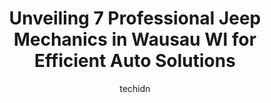 ---
layout: ampstory
image: https://images.unsplash.com/photo-1580881647059-923632b8fd75?ixlib=rb-4.0.3&ixid=MnwxMjA3fDB8MHxwaG90by1wYWdlfHx8fGVufDB8fHx8&auto=format&fit=crop&w=640&h=853&q=80
author: techidn
featured: false
description: If youre in need of trustworthy and skilled Jeep Mechanic in Wausau WI, USA, youll be pleased to discover the 7 best Jeep Mechanic in town. Their expertise and commitment to customer satis
title: Unveiling 7 Professional Jeep Mechanics in Wausau WI for Efficient Auto Solutions
cover:
   title: Unveiling 7 Professional Jeep Mechanics in Wausau WI for Efficient Auto Solutions
   subtitle: Rickpate
   background: https://images.unsplash.com/photo-1580881647059-923632b8fd75?ixlib=rb-4.0.3&ixid=MnwxMjA3fDB8MHxwaG90by1wYWdlfHx8fGVufDB8fHx8&auto=format&fit=crop&w=640&h=853&q=80

pages: 
 - layout: thirds
   top: <h1>#1 Brickners of Wausau</h1>
   bottom: "<p>Highly recommend the Body Shop for any and all RV work. Brought our 22 Wayfarer in twice recently, once for collision damage and again for additional minor body work. Kev</p>"
   background: https://www.knot35.com/toplist/wp-content/uploads/2023/06/best-jeep-mechanic-1-in-wausau-wi-1685836714.jpeg
   backgroundblur: true
 - layout: thirds
   top: <h1>#2 Stolzes Wausau Tire and Auto</h1>
   bottom: "<p>201 Central Bridge St, Wausau, WI 54401, United States</p>"
   background: https://www.knot35.com/toplist/wp-content/uploads/2023/06/best-jeep-mechanic-2-in-wausau-wi-1685836714.jpeg
   cta:
      link: https://www.knot35.com/toplist/unveiling-7-professional-jeep-mechanics-in-wausau-wi-for-efficient-auto-solutions/
      text: Unveiling 7 Professional Jeep Mechanics in Wausau WI for Efficient Auto Solutions
 - layout: thirds
   top: <h1>#3 Jays Auto Repair</h1>
   bottom: "<p>1323 Schofield Ave, Schofield, WI 54476, United States</p>"
   background: https://www.knot35.com/toplist/wp-content/uploads/2023/06/best-jeep-mechanic-3-in-wausau-wi-1685836715.jpeg
   cta:
      link: https://www.knot35.com/toplist/unveiling-7-professional-jeep-mechanics-in-wausau-wi-for-efficient-auto-solutions/
      text: Unveiling 7 Professional Jeep Mechanics in Wausau WI for Efficient Auto Solutions
 - layout: thirds
   top: <h1>#4 CW Auto Clinic</h1>
   bottom: "<p>606 S 3rd Ave, Wausau, WI 54401, United States</p>"
   background: https://images.unsplash.com/photo-1591393223703-56fe1347ac62?ixlib=rb-4.0.3&ixid=MnwxMjA3fDB8MHxwaG90by1wYWdlfHx8fGVufDB8fHx8&auto=format&fit=crop&w=640&h=853&q=80
   cta:
      link: https://www.knot35.com/toplist/unveiling-7-professional-jeep-mechanics-in-wausau-wi-for-efficient-auto-solutions/
      text: Unveiling 7 Professional Jeep Mechanics in Wausau WI for Efficient Auto Solutions
 - layout: thirds
   top: <h1>#5 Griesbach Auto Service Inc Wausau</h1>
   bottom: "<p>4302 Stewart Ave, Wausau, WI 54401, United States</p>"
   background: https://images.unsplash.com/photo-1574169208507-84376144848b?ixlib=rb-4.0.3&ixid=MnwxMjA3fDB8MHxwaG90by1wYWdlfHx8fGVufDB8fHx8&auto=format&fit=crop&w=640&h=853&q=80
   cta:
      link: https://www.knot35.com/toplist/unveiling-7-professional-jeep-mechanics-in-wausau-wi-for-efficient-auto-solutions/
      text: Unveiling 7 Professional Jeep Mechanics in Wausau WI for Efficient Auto Solutions
 - layout: thirds
   top: <h1>#6 Budget Auto Repair & Performance LLC</h1>
   bottom: "<p>201 W Thomas St, Wausau, WI 54401, United States</p>"
   background: https://images.unsplash.com/photo-1599422314077-f4dfdaa4cd09?ixlib=rb-4.0.3&ixid=MnwxMjA3fDB8MHxwaG90by1wYWdlfHx8fGVufDB8fHx8&auto=format&fit=crop&w=640&h=853&q=80
   cta:
      link: https://www.knot35.com/toplist/unveiling-7-professional-jeep-mechanics-in-wausau-wi-for-efficient-auto-solutions/
      text: Unveiling 7 Professional Jeep Mechanics in Wausau WI for Efficient Auto Solutions
 - layout: thirds
   top: <h1>#7 West Side Auto</h1>
   bottom: "<p>6815 Stewart Ave, Wausau, WI 54401, United States</p>"
   background: https://images.unsplash.com/photo-1536745287225-21d689278fd1?ixlib=rb-4.0.3&ixid=MnwxMjA3fDB8MHxwaG90by1wYWdlfHx8fGVufDB8fHx8&auto=format&fit=crop&w=640&h=853&q=80
   cta:
      link: https://www.knot35.com/toplist/unveiling-7-professional-jeep-mechanics-in-wausau-wi-for-efficient-auto-solutions/
      text: Unveiling 7 Professional Jeep Mechanics in Wausau WI for Efficient Auto Solutions
 - layout: thirds
   middle: Continue reading...
   background: https://images.unsplash.com/photo-1557672172-298e090bd0f1?ixlib=rb-4.0.3&ixid=MnwxMjA3fDB8MHxwaG90by1wYWdlfHx8fGVufDB8fHx8&auto=format&fit=crop&w=640&h=853&q=80
   cta:
      link: https://www.knot35.com/toplist/unveiling-7-professional-jeep-mechanics-in-wausau-wi-for-efficient-auto-solutions/
      text: Unveiling 7 Professional Jeep Mechanics in Wausau WI for Efficient Auto Solutions
      
---